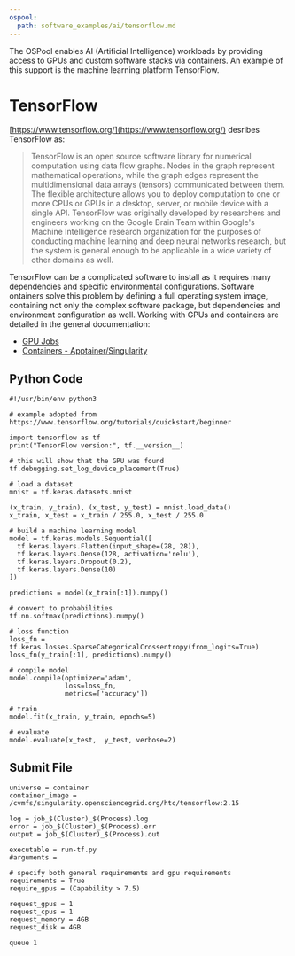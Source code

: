 ```yaml
---
ospool:
  path: software_examples/ai/tensorflow.md
---
```


The OSPool enables AI (Artificial Intelligence) workloads by providing
 access to GPUs and custom software stacks via containers. An example of this support is the machine learning platform TensorFlow.
# TensorFlow

[https://www.tensorflow.org/](https://www.tensorflow.org/) desribes TensorFlow as:

> TensorFlow is an open source software library for numerical
> computation using data flow graphs. Nodes in the graph represent
> mathematical operations, while the graph edges represent the
> multidimensional data arrays (tensors) communicated between them. The
> flexible architecture allows you to deploy computation to one or more
> CPUs or GPUs in a desktop, server, or mobile device with a single
> API. TensorFlow was originally developed by researchers and engineers
> working on the Google Brain Team within Google's Machine Intelligence
> research organization for the purposes of conducting machine learning
> and deep neural networks research, but the system is general enough to
> be applicable in a wide variety of other domains as well.

TensorFlow can be a complicated software to install as it requires many dependencies and specific environmental configurations. Software ontainers solve this problem by defining a
full operating system image, containing not only the complex software package, but
dependencies and environment configuration as well. Working with GPUs and
containers are detailed in the general documentation:

  * [GPU Jobs](../../../htc_workloads/specific_resource/gpu-jobs/)
  * [Containers - Apptainer/Singularity](../../../htc_workloads/using_software/containers-singularity/)

## Python Code

    #!/usr/bin/env python3
    
    # example adopted from https://www.tensorflow.org/tutorials/quickstart/beginner
    
    import tensorflow as tf
    print("TensorFlow version:", tf.__version__)
    
    # this will show that the GPU was found
    tf.debugging.set_log_device_placement(True)
    
    # load a dataset
    mnist = tf.keras.datasets.mnist
    
    (x_train, y_train), (x_test, y_test) = mnist.load_data()
    x_train, x_test = x_train / 255.0, x_test / 255.0
    
    # build a machine learning model
    model = tf.keras.models.Sequential([
      tf.keras.layers.Flatten(input_shape=(28, 28)),
      tf.keras.layers.Dense(128, activation='relu'),
      tf.keras.layers.Dropout(0.2),
      tf.keras.layers.Dense(10)
    ])
    
    predictions = model(x_train[:1]).numpy()
    
    # convert to probabilities
    tf.nn.softmax(predictions).numpy()
    
    # loss function
    loss_fn = tf.keras.losses.SparseCategoricalCrossentropy(from_logits=True)
    loss_fn(y_train[:1], predictions).numpy()
    
    # compile model
    model.compile(optimizer='adam',
                  loss=loss_fn,
                  metrics=['accuracy'])
    
    # train
    model.fit(x_train, y_train, epochs=5)
    
    # evaluate
    model.evaluate(x_test,  y_test, verbose=2)


## Submit File

    universe = container
    container_image = /cvmfs/singularity.opensciencegrid.org/htc/tensorflow:2.15

    log = job_$(Cluster)_$(Process).log
    error = job_$(Cluster)_$(Process).err
    output = job_$(Cluster)_$(Process).out
    
    executable = run-tf.py
    #arguments = 
   
    # specify both general requirements and gpu requirements 
    requirements = True
    require_gpus = (Capability > 7.5)
    
    request_gpus = 1
    request_cpus = 1
    request_memory = 4GB
    request_disk = 4GB
    
    queue 1


